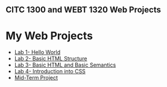 ## CITC 1300 and WEBT 1320 Web Projects
<h1>My Web Projects</h1>

<ul>
    <li><a href="lab1/Index.Html" target="_blank">Lab 1- Hello World</a></li>
    <li><a href="lab2/Index.html" target="_blank">Lab 2- Basic HTML Structure</a></li>
    <li><a href="lab3/index.html" target="_blank">Lab 3- Basic HTML and Basic Semantics</a></li>
    <li><a href="lab4/index.html" target="_blank">Lab 4- Introduction into CSS</a></li>
    <li><a href="midterm1/index.html" target="_blank">Mid-Term Project</a></li>

</ul>

